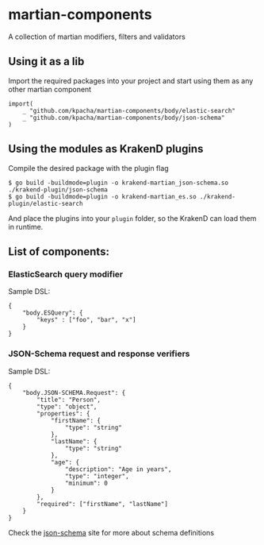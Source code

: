 # martian-components

A collection of martian modifiers, filters and validators

## Using it as a lib

Import the required packages into your project and start using them as any other martian component

	import(
		_ "github.com/kpacha/martian-components/body/elastic-search"
		_ "github.com/kpacha/martian-components/body/json-schema"
	)

## Using the modules as KrakenD plugins

Compile the desired package with the plugin flag

	$ go build -buildmode=plugin -o krakend-martian_json-schema.so ./krakend-plugin/json-schema
	$ go build -buildmode=plugin -o krakend-martian_es.so ./krakend-plugin/elastic-search

And place the plugins into your `plugin` folder, so the KrakenD can load them in runtime.

## List of components:

### ElasticSearch query modifier

Sample DSL:

	{
	    "body.ESQuery": {
	        "keys" : ["foo", "bar", "x"]
	    }
	}


### JSON-Schema request and response verifiers

Sample DSL:

	{
	    "body.JSON-SCHEMA.Request": {
	        "title": "Person",
	        "type": "object",
	        "properties": {
	            "firstName": {
	                "type": "string"
	            },
	            "lastName": {
	                "type": "string"
	            },
	            "age": {
	                "description": "Age in years",
	                "type": "integer",
	                "minimum": 0
	            }
	        },
	        "required": ["firstName", "lastName"]
	    }
	}

Check the [json-schema](http://json-schema.org/) site for more about schema definitions